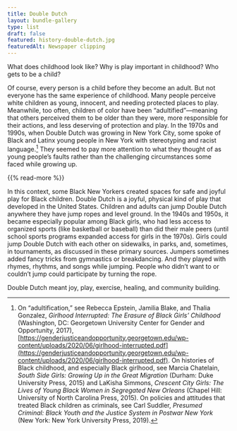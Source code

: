 ```yaml
---
title: Double Dutch
layout: bundle-gallery
type: list
draft: false
featured: history-double-dutch.jpg
featuredAlt: Newspaper clipping
---
```


What does childhood look like? Why is play important in childhood? Who gets to be a child?

Of course, every person is a child before they become an adult. But not everyone has the same experience of childhood. Many people perceive white children as young, innocent, and needing protected places to play. Meanwhile, too often, children of color have been “adultified”—meaning that others perceived them to be older than they were, more responsible for their actions, and less deserving of protection and play. In the 1970s and 1990s, when Double Dutch was growing in New York City, some spoke of Black and Latinx young people in New York with stereotyping and racist language.[^1] They seemed to pay more attention to what they thought of as young people’s faults rather than the challenging circumstances some faced while growing up.

{{% read-more %}}

In this context, some Black New Yorkers created spaces for safe and joyful play for Black children. Double Dutch is a joyful, physical kind of play that developed in the United States. Children and adults can jump Double Dutch anywhere they have jump ropes and level ground. In the 1940s and 1950s, it became especially popular among Black girls, who had less access to organized sports (like basketball or baseball) than did their male peers (until school sports programs expanded access for girls in the 1970s). Girls could jump Double Dutch with each other on sidewalks, in parks, and, sometimes, in tournaments, as discussed in these primary sources. Jumpers sometimes added fancy tricks from gymnastics or breakdancing. And they played with rhymes, rhythms, and songs while jumping. People who didn’t want to or couldn’t jump could participate by turning the rope.

Double Dutch meant joy, play, exercise, healing, and community building.

[^1]: On “adultification,” see Rebecca Epstein, Jamilia Blake, and Thalia Gonzalez, *Girlhood Interrupted: The Erasure of Black Girls’ Childhood* (Washington, DC: Georgetown University Center for Gender and Opportunity, 2017), [https://genderjusticeandopportunity.georgetown.edu/wp-content/uploads/2020/06/girlhood-interrupted.pdf](https://genderjusticeandopportunity.georgetown.edu/wp-content/uploads/2020/06/girlhood-interrupted.pdf). On histories of Black childhood, and especially Black girlhood, see Marcia Chatelain, *South Side Girls: Growing Up in the Great Migration* (Durham: Duke University Press, 2015) and LaKisha Simmons, *Crescent City Girls: The Lives of Young Black Women in Segregated New Orleans* (Chapel Hill: University of North Carolina Press, 2015). On policies and attitudes that treated Black children as criminals, see Carl Suddler, *Presumed Criminal: Black Youth and the Justice System in Postwar New York* (New York: New York University Press, 2019).

